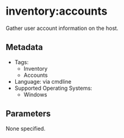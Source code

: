 <!-- region Generated -->
# inventory:accounts

Gather user account information on the host.

## Metadata

- Tags:
  - Inventory
  - Accounts
- Language: via cmdline
- Supported Operating Systems:
  - Windows

## Parameters

None specified.
<!-- endregion -->